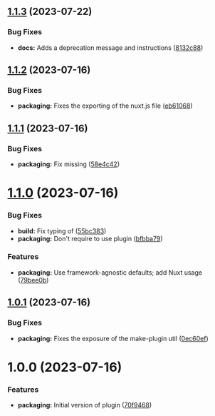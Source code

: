 ## [1.1.3](https://github.com/OlenDavis/tailwindcss-bg-images-plugin/compare/v1.1.2...v1.1.3) (2023-07-22)


### Bug Fixes

* **docs:** Adds a deprecation message and instructions ([8132c88](https://github.com/OlenDavis/tailwindcss-bg-images-plugin/commit/8132c88efc3e59b55b59dcc1456211341d1544c0))

## [1.1.2](https://github.com/OlenDavis/tailwindcss-bg-images-plugin/compare/v1.1.1...v1.1.2) (2023-07-16)


### Bug Fixes

* **packaging:** Fixes the exporting of the nuxt.js file ([eb61068](https://github.com/OlenDavis/tailwindcss-bg-images-plugin/commit/eb61068e18a887ebcb22d68df1690d687c5893ac))

## [1.1.1](https://github.com/OlenDavis/tailwindcss-bg-images-plugin/compare/v1.1.0...v1.1.1) (2023-07-16)


### Bug Fixes

* **packaging:** Fix missing ([58e4c42](https://github.com/OlenDavis/tailwindcss-bg-images-plugin/commit/58e4c42e960ce7a4e9542fd15a98bb83ba7ad53e))

# [1.1.0](https://github.com/OlenDavis/tailwindcss-bg-images-plugin/compare/v1.0.1...v1.1.0) (2023-07-16)


### Bug Fixes

* **build:** Fix typing of ([55bc383](https://github.com/OlenDavis/tailwindcss-bg-images-plugin/commit/55bc38350173c3d4b26030caecdfdbaa2337bdea))
* **packaging:** Don't require  to use plugin ([bfbba79](https://github.com/OlenDavis/tailwindcss-bg-images-plugin/commit/bfbba7946b19cd60799fef98c7b5f6af34460330))


### Features

* **packaging:** Use framework-agnostic defaults; add Nuxt usage ([79bee0b](https://github.com/OlenDavis/tailwindcss-bg-images-plugin/commit/79bee0b1052e7b6b8ccb64558091c463a9390b2c))

## [1.0.1](https://github.com/OlenDavis/tailwindcss-bg-images-plugin/compare/v1.0.0...v1.0.1) (2023-07-16)


### Bug Fixes

* **packaging:** Fixes the exposure of the make-plugin util ([0ec60ef](https://github.com/OlenDavis/tailwindcss-bg-images-plugin/commit/0ec60efff4cd679a4f56c5c8043d79903efe1d93))

# 1.0.0 (2023-07-16)


### Features

* **packaging:** Initial version of plugin ([70f9468](https://github.com/OlenDavis/tailwindcss-bg-images-plugin/commit/70f9468717d38f0c4daea33e95017a3e1978c72f))
